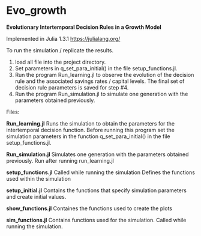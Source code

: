 # Evo_growth

**Evolutionary Intertemporal Decision Rules in a Growth Model**

Implemented in Julia 1.3.1 https://julialang.org/


To run the simulation / replicate the results.
1.  load all file into the project directory.
2.	Set parameters in q_set_para_initial() in the file setup_functions.jl.
3.	Run the program  Run_learning.jl to observe the evolution of the decision rule and the associated savings rates / capital levels. The final set of decision rule parameters is saved for step #4.
4.	Run the program  Run_simulation.jl to simulate one generation with the parameters obtained previously.



Files:

**Run_learning.jl**
Runs the simulation to obtain the parameters for the intertemporal decision function.
Before running this program set the simulation parameters in the function q_set_para_initial() in the file setup_functions.jl.


**Run_simulation.jl**
Simulates one generation with the parameters obtained previously. Run after running run_learning.jl


**setup_functions.jl**
Called while running the simulation
Defines the functions used within the simulation


**setup_initial.jl**
Contains the functions that specify simulation parameters and create initial values.


**show_functions.jl**
Containes the functions used to create the plots


**sim_functions.jl**
Contains functions used for the simulation.
Called while running the simulation.
